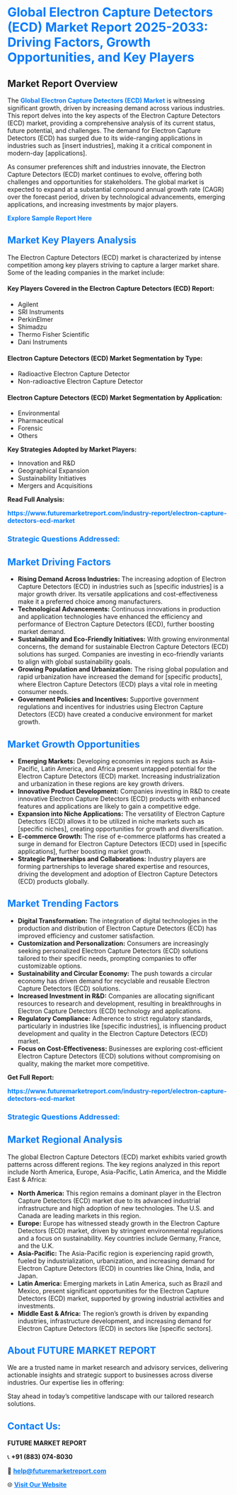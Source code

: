 <h1 style="color: #007BFF;">Global Electron Capture Detectors (ECD) Market Report 2025-2033: Driving Factors, Growth Opportunities, and Key Players</h1>

<section id="overview">
<h2>Market Report Overview</h2>
<p>The <a href="https://www.futuremarketreport.com/industry-report/electron-capture-detectors-ecd-market" style="color: #007BFF; text-decoration: none;"><strong>Global Electron Capture Detectors (ECD) Market</strong></a> is witnessing significant growth, driven by increasing demand across various industries. This report delves into the key aspects of the Electron Capture Detectors (ECD) market, providing a comprehensive analysis of its current status, future potential, and challenges. The demand for Electron Capture Detectors (ECD) has surged due to its wide-ranging applications in industries such as [insert industries], making it a critical component in modern-day [applications].</p>
<p>As consumer preferences shift and industries innovate, the Electron Capture Detectors (ECD) market continues to evolve, offering both challenges and opportunities for stakeholders. The global market is expected to expand at a substantial compound annual growth rate (CAGR) over the forecast period, driven by technological advancements, emerging applications, and increasing investments by major players.</p>
</section>

<section id="overview">
<p><a href="https://www.futuremarketreport.com/request-sample/reportId=41374" style="color: #007BFF; text-decoration: none;"><strong>Explore Sample Report Here</strong></a></p>
</section>

<section id="key-players">
<h2 style="color: #007BFF;">Market Key Players Analysis</h2>
<p>The Electron Capture Detectors (ECD) market is characterized by intense competition among key players striving to capture a larger market share. Some of the leading companies in the market include:</p>
<h4>Key Players Covered in the Electron Capture Detectors (ECD) Report:</h4>
<ul><li>Agilent</li><li>SRI Instruments</li><li>PerkinElmer</li><li>Shimadzu</li><li>Thermo Fisher Scientific</li><li>Dani Instruments</li></ul>
<h4>Electron Capture Detectors (ECD) Market Segmentation by Type:</h4>
<ul><li>Radioactive Electron Capture Detector</li><li>Non-radioactive Electron Capture Detector</li></ul>

<h4>Electron Capture Detectors (ECD) Market Segmentation by Application:</h4>
<ul><li>Environmental</li><li>Pharmaceutical</li><li>Forensic</li><li>Others</li></ul>
<p><strong>Key Strategies Adopted by Market Players:</strong></p>
<ul>
<li>Innovation and R&D</li>
<li>Geographical Expansion</li>
<li>Sustainability Initiatives</li>
<li>Mergers and Acquisitions</li>
</ul>
</section>

<section>
<p><strong>Read Full Analysis: </strong></p><a href="https://www.futuremarketreport.com/industry-report/electron-capture-detectors-ecd-market" style="color: #007BFF; text-decoration: none;"><strong>https://www.futuremarketreport.com/industry-report/electron-capture-detectors-ecd-market</strong></a>
<h3 style="color: #007BFF;">Strategic Questions Addressed:</h3>
</section>

<section id="driving-factors">
<h2 style="color: #007BFF;">Market Driving Factors</h2>
<ul>
<li><strong>Rising Demand Across Industries:</strong> The increasing adoption of Electron Capture Detectors (ECD) in industries such as [specific industries] is a major growth driver. Its versatile applications and cost-effectiveness make it a preferred choice among manufacturers.</li>
<li><strong>Technological Advancements:</strong> Continuous innovations in production and application technologies have enhanced the efficiency and performance of Electron Capture Detectors (ECD), further boosting market demand.</li>
<li><strong>Sustainability and Eco-Friendly Initiatives:</strong> With growing environmental concerns, the demand for sustainable Electron Capture Detectors (ECD) solutions has surged. Companies are investing in eco-friendly variants to align with global sustainability goals.</li>
<li><strong>Growing Population and Urbanization:</strong> The rising global population and rapid urbanization have increased the demand for [specific products], where Electron Capture Detectors (ECD) plays a vital role in meeting consumer needs.</li>
<li><strong>Government Policies and Incentives:</strong> Supportive government regulations and incentives for industries using Electron Capture Detectors (ECD) have created a conducive environment for market growth.</li>
</ul>
</section>

<section id="growth-opportunities">
<h2 style="color: #007BFF;">Market Growth Opportunities</h2>
<ul>
<li><strong>Emerging Markets:</strong> Developing economies in regions such as Asia-Pacific, Latin America, and Africa present untapped potential for the Electron Capture Detectors (ECD) market. Increasing industrialization and urbanization in these regions are key growth drivers.</li>
<li><strong>Innovative Product Development:</strong> Companies investing in R&D to create innovative Electron Capture Detectors (ECD) products with enhanced features and applications are likely to gain a competitive edge.</li>
<li><strong>Expansion into Niche Applications:</strong> The versatility of Electron Capture Detectors (ECD) allows it to be utilized in niche markets such as [specific niches], creating opportunities for growth and diversification.</li>
<li><strong>E-commerce Growth:</strong> The rise of e-commerce platforms has created a surge in demand for Electron Capture Detectors (ECD) used in [specific applications], further boosting market growth.</li>
<li><strong>Strategic Partnerships and Collaborations:</strong> Industry players are forming partnerships to leverage shared expertise and resources, driving the development and adoption of Electron Capture Detectors (ECD) products globally.</li>
</ul>
</section>

<section id="trending-factors">
<h2 style="color: #007BFF;">Market Trending Factors</h2>
<ul>
<li><strong>Digital Transformation:</strong> The integration of digital technologies in the production and distribution of Electron Capture Detectors (ECD) has improved efficiency and customer satisfaction.</li>
<li><strong>Customization and Personalization:</strong> Consumers are increasingly seeking personalized Electron Capture Detectors (ECD) solutions tailored to their specific needs, prompting companies to offer customizable options.</li>
<li><strong>Sustainability and Circular Economy:</strong> The push towards a circular economy has driven demand for recyclable and reusable Electron Capture Detectors (ECD) solutions.</li>
<li><strong>Increased Investment in R&D:</strong> Companies are allocating significant resources to research and development, resulting in breakthroughs in Electron Capture Detectors (ECD) technology and applications.</li>
<li><strong>Regulatory Compliance:</strong> Adherence to strict regulatory standards, particularly in industries like [specific industries], is influencing product development and quality in the Electron Capture Detectors (ECD) market.</li>
<li><strong>Focus on Cost-Effectiveness:</strong> Businesses are exploring cost-efficient Electron Capture Detectors (ECD) solutions without compromising on quality, making the market more competitive.</li>
</ul>
</section>

<section>
<p><strong>Get Full Report: </strong></p><a href="https://www.futuremarketreport.com/industry-report/electron-capture-detectors-ecd-market" style="color: #007BFF; text-decoration: none;"><strong>https://www.futuremarketreport.com/industry-report/electron-capture-detectors-ecd-market</strong></a>
<h3 style="color: #007BFF;">Strategic Questions Addressed:</h3>
</section>


<section id="regional-analysis">
<h2 style="color: #007BFF;">Market Regional Analysis</h2>
<p>The global Electron Capture Detectors (ECD) market exhibits varied growth patterns across different regions. The key regions analyzed in this report include North America, Europe, Asia-Pacific, Latin America, and the Middle East & Africa:</p>
<ul>
<li><strong>North America:</strong> This region remains a dominant player in the Electron Capture Detectors (ECD) market due to its advanced industrial infrastructure and high adoption of new technologies. The U.S. and Canada are leading markets in this region.</li>
<li><strong>Europe:</strong> Europe has witnessed steady growth in the Electron Capture Detectors (ECD) market, driven by stringent environmental regulations and a focus on sustainability. Key countries include Germany, France, and the U.K.</li>
<li><strong>Asia-Pacific:</strong> The Asia-Pacific region is experiencing rapid growth, fueled by industrialization, urbanization, and increasing demand for Electron Capture Detectors (ECD) in countries like China, India, and Japan.</li>
<li><strong>Latin America:</strong> Emerging markets in Latin America, such as Brazil and Mexico, present significant opportunities for the Electron Capture Detectors (ECD) market, supported by growing industrial activities and investments.</li>
<li><strong>Middle East & Africa:</strong> The region’s growth is driven by expanding industries, infrastructure development, and increasing demand for Electron Capture Detectors (ECD) in sectors like [specific sectors].</li>
</ul>
</section>

<footer>
<h2 style="color: #007BFF;">About FUTURE MARKET REPORT</h2>
<p>We are a trusted name in market research and advisory services, delivering actionable insights and strategic support to businesses across diverse industries. Our expertise lies in offering:</p>

<p>Stay ahead in today’s competitive landscape with our tailored research solutions.</p>

<h2 style="color: #007BFF;">Contact Us:</h2>
<p><strong>FUTURE MARKET REPORT</strong></p>
<p>📞 <strong>+91 (883) 074-8030</strong></p>
<p>📧 <strong><a href="mailto:help@futuremarketreport.com" style="color: #007BFF;">help@futuremarketreport.com</a></strong></p>
<p>🌐 <strong><a href="https://www.futuremarketreport.com/" style="color: #007BFF;">Visit Our Website</a></strong></p>
</footer>